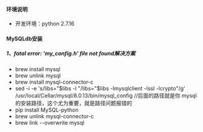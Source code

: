 #### 环境说明
- 开发环境：python 2.7.16

#### MySQLdb安装
##### 1、fatal error: 'my_config.h' file not found解决方案
- brew install mysql
- brew unlink mysql
- brew install mysql-connector-c
- sed -i -e 's/libs="$libs -l "/libs="$libs -lmysqlclient -lssl -lcrypto"/g' /usr/local/Cellar/mysql/8.0.13/bin/mysql_config //后面的路径就是你 mysql 的安装路径，这个尤为重要，就是路径问题报错的
- pip install MySQL-python
- brew unlink mysql-connector-c
- brew link --overwrite mysql